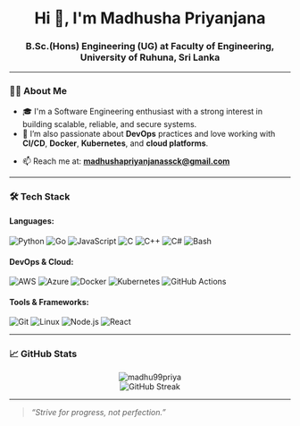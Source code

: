 <h1 align="center">Hi 👋, I'm Madhusha Priyanjana</h1>
<h3 align="center">B.Sc.(Hons) Engineering (UG) at Faculty of Engineering, University of Ruhuna, Sri Lanka</h3>

---
<!--- <p align="center"> <img src="https://komarev.com/ghpvc/?username=madhu99priya&label=Profile%20views&color=0e75b6&style=flat" alt="madhu99priya" /> </p> --->
### 👩‍💻 About Me

- 🎓 I'm a Software Engineering enthusiast with a strong interest in building scalable, reliable, and secure systems.
- 🔧 I’m also passionate about **DevOps** practices and love working with **CI/CD**, **Docker**, **Kubernetes**, and **cloud platforms**.
<!--- 🌱 Currently learning more about **microservices**, **Terraform**, and **Golang**. --->
<!--- 💬 Ask me about anything related to **Web Development**, **Automation**, **CI/CD**, or **Cloud-native tools**.-->
- 📫 Reach me at: **madhushapriyanjanassck@gmail.com**
<!--- 🌐 Portfolio (optional): [your-portfolio-link] --->
---

### 🛠️ Tech Stack

#### Languages:
![Python](https://img.shields.io/badge/Python-3776AB?style=flat&logo=python&logoColor=white)
![Go](https://img.shields.io/badge/Go-00ADD8?style=flat&logo=go&logoColor=white)
![JavaScript](https://img.shields.io/badge/JavaScript-F7DF1E?style=flat&logo=javascript&logoColor=black)
![C](https://img.shields.io/badge/C-00599C?style=flat&logo=c&logoColor=white)
![C++](https://img.shields.io/badge/C++-00599C?style=flat&logo=c%2b%2b&logoColor=white)
![C#](https://img.shields.io/badge/C%23-239120?style=flat&logo=c-sharp&logoColor=white)
![Bash](https://img.shields.io/badge/Bash-4EAA25?style=flat&logo=gnu-bash&logoColor=white)

#### DevOps & Cloud:
![AWS](https://img.shields.io/badge/AWS-232F3E?style=flat&logo=amazon-aws&logoColor=white)
![Azure](https://img.shields.io/badge/Microsoft%20Azure-0089D6?style=flat&logo=microsoft-azure&logoColor=white) 
![Docker](https://img.shields.io/badge/Docker-2496ED?style=flat&logo=docker&logoColor=white)
![Kubernetes](https://img.shields.io/badge/Kubernetes-326CE5?style=flat&logo=kubernetes&logoColor=white)
![GitHub Actions](https://img.shields.io/badge/GitHub%20Actions-2088FF?style=flat&logo=github-actions&logoColor=white)
<!---![Terraform](https://img.shields.io/badge/Terraform-623CE4?style=flat&logo=terraform&logoColor=white) --->

#### Tools & Frameworks:
![Git](https://img.shields.io/badge/Git-F05032?style=flat&logo=git&logoColor=white)
![Linux](https://img.shields.io/badge/Linux-FCC624?style=flat&logo=linux&logoColor=black)
![Node.js](https://img.shields.io/badge/Node.js-339933?style=flat&logo=nodedotjs&logoColor=white)
![React](https://img.shields.io/badge/React-61DAFB?style=flat&logo=react&logoColor=black)
<!---![Postman](https://img.shields.io/badge/Postman-FF6C37?style=flat&logo=postman&logoColor=white) -->

---

### 📈 GitHub Stats

<p align="center">
  <img src="https://github-readme-stats.vercel.app/api?username=madhu99priya&show_icons=true&theme=radical" alt="madhu99priya" />
  <br />
  <img src="https://github-readme-streak-stats.herokuapp.com?user=madhu99priya&theme=radical" alt="GitHub Streak" />
</p>

---

<!--### 🌍 Connect with Me

[![LinkedIn](https://img.shields.io/badge/LinkedIn-blue?style=flat&logo=linkedin&logoColor=white)](https://linkedin.com/in/your-link)
---  --->

> _“Strive for progress, not perfection.”_

